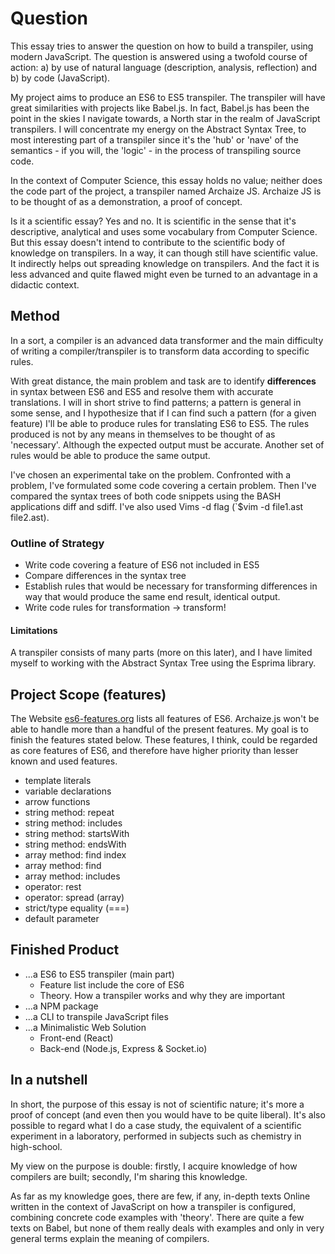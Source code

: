 # Question

This essay tries to answer the question on how to build a transpiler, using modern JavaScript. The question is answered using a twofold course of action: a) by use of natural language (description, analysis, reflection) and b) by code (JavaScript).

My project aims to produce an ES6 to ES5 transpiler. The transpiler will have great 
similarities with projects like Babel.js. In fact, Babel.js has been the point 
in the skies I navigate towards, a North star in the realm of JavaScript transpilers. 
I will concentrate my energy on the Abstract Syntax Tree, to most interesting part
of a transpiler since it's the 'hub' or 'nave' of the semantics - if you will, the
'logic' - in the process of transpiling source code.

In the context of Computer Science, this essay holds no value; neither does the 
code part of the project, a transpiler named Archaize JS. Archaize JS 
is to be thought of as a demonstration, a proof of concept.

Is it a scientific essay? Yes and no. It is scientific in the sense that it's 
descriptive, analytical and uses some vocabulary from Computer Science. But this 
essay doesn't intend to contribute to the scientific body of knowledge on 
transpilers. In a way, it can though still have scientific value. It indirectly 
helps out spreading knowledge on transpilers. And the fact it is less advanced and 
quite flawed might even be  turned to an advantage in a didactic context.


## Method

In a sort, a compiler is an advanced data transformer and the main difficulty of 
writing a compiler/transpiler is to transform data according to specific rules. 

With great distance, the main problem and task are to identify **differences** in 
syntax between ES6 and ES5 and resolve them with accurate translations. I will in short 
strive to find patterns; a pattern is general in some sense, and I hypothesize that if I 
can find such a pattern (for a given feature) I'll be able to produce rules for 
translating ES6 to ES5. The rules produced is not by any means in themselves to 
be thought of as 'necessary'. Although the expected output must be accurate. Another set 
of rules would be able to produce the same output.

I've chosen an experimental take on the problem. Confronted with a problem, I've formulated 
some code covering a certain problem. Then I've compared the syntax trees of both code 
snippets using the BASH applications diff and sdiff. I've also used Vims -d flag 
(`$vim -d file1.ast file2.ast).


### Outline of Strategy

* Write code covering a feature of ES6 not included in ES5
* Compare differences in the syntax tree
* Establish rules that would be necessary for transforming differences in way 
  that would produce the same end result, identical output.
* Write code rules for transformation -> transform!


#### Limitations

A transpiler consists of many parts (more on this later), and I have limited 
myself to working with the Abstract Syntax Tree using the Esprima library.


## Project Scope (features)

The Website [es6-features.org](es6-features.org) lists all features of ES6. Archaize.js
won't be able to handle more than a handful of the present features. My goal is to 
finish the features stated below. These features, I think, could be regarded as 
core features of ES6, and therefore have higher priority than lesser known and 
used features.
 
- template literals
- variable declarations
- arrow functions
- string method: repeat
- string method: includes
- string method: startsWith
- string method: endsWith
- array method: find index
- array method: find
- array method: includes
- operator: rest
- operator: spread (array)
- strict/type equality (===)
- default parameter

## Finished Product
* ...a ES6 to ES5 transpiler (main part)
    * Feature list include the core of ES6
    * Theory. How a transpiler works and why they are important
* ...a NPM package
* ...a CLI to transpile JavaScript files
* ...a Minimalistic Web Solution 
    * Front-end (React)
    * Back-end (Node.js, Express & Socket.io)

## In a nutshell
In short, the purpose of this essay is not of scientific nature; it's more 
a proof of concept (and even then you would have to be quite liberal). It's also 
possible to regard what I do a case study, the equivalent of a scientific experiment in a 
laboratory, performed in subjects such as chemistry in high-school. 

My view on the purpose is double: firstly, I acquire knowledge of how compilers 
are built; secondly, I'm sharing this knowledge.

As far as my knowledge goes, there are few, if any, in-depth texts Online written 
in the context of JavaScript on how a transpiler is configured, combining concrete code
examples with 'theory'. There are quite a few texts on Babel, but none of them 
really deals with examples and only in very general terms explain 
the meaning of compilers.

